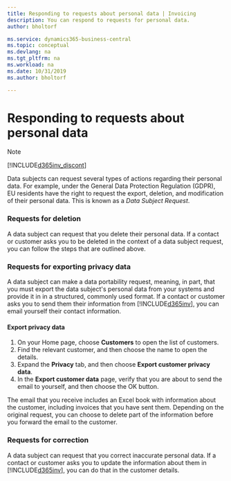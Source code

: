 ```yaml
---
title: Responding to requests about personal data | Invoicing
description: You can respond to requests for personal data.
author: bholtorf

ms.service: dynamics365-business-central
ms.topic: conceptual
ms.devlang: na
ms.tgt_pltfrm: na
ms.workload: na
ms.date: 10/31/2019
ms.author: bholtorf

---
```


# Responding to requests about personal data
> [!Note]
> [!INCLUDE[d365inv_discont](includes/d365inv_discont.md)]

Data subjects can request several types of actions regarding their personal data. For example, under the General Data Protection Regulation (GDPR), EU residents have the right to request the export, deletion, and modification of their personal data. This is known as a *Data Subject Request*.  

### Requests for deletion
A data subject can request that you delete their personal data. If a contact or customer asks you to be deleted in the context of a data subject request, you can follow the steps that are outlined above.  

### Requests for exporting privacy data
A data subject can make a data portability request, meaning, in part, that you must export the data subject's personal data from your systems and provide it in in a structured, commonly used format. If a contact or customer asks you to send them their information from [!INCLUDE[d365inv](includes/d365inv.md)], you can email yourself their contact information.  

#### Export privacy data
1. On your Home page, choose **Customers** to open the list of customers.
2. Find the relevant customer, and then choose the name to open the details.
3. Expand the **Privacy** tab, and then choose **Export customer privacy data**.
4. In the **Export customer data** page, verify that you are about to send the email to yourself, and then choose the OK button.

The email that you receive includes an Excel book with information about the customer, including invoices that you have sent them. Depending on the original request, you can choose to delete part of the information before you forward the email to the customer.  

### Requests for correction
A data subject can request that you correct inaccurate personal data. If a contact or customer asks you to update the information about them in [!INCLUDE[d365inv](includes/d365inv.md)], you can do that in the customer details.  